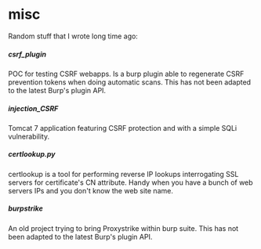 misc
====

Random stuff that I wrote long time ago:

##### csrf_plugin 

POC for testing CSRF webapps. Is a burp plugin able to regenerate CSRF prevention tokens when doing automatic scans.
This has not been adapted to the latest Burp's plugin API.

##### injection_CSRF

Tomcat 7 application featuring CSRF protection and with a simple SQLi vulnerability.

##### certlookup.py 

certlookup is a tool for performing reverse IP lookups interrogating SSL servers for certificate's CN attribute. Handy when you have a bunch of web servers IPs and you don't know the web site name.

##### burpstrike

An old project trying to bring Proxystrike within burp suite. 
This has not been adapted to the latest Burp's plugin API.



